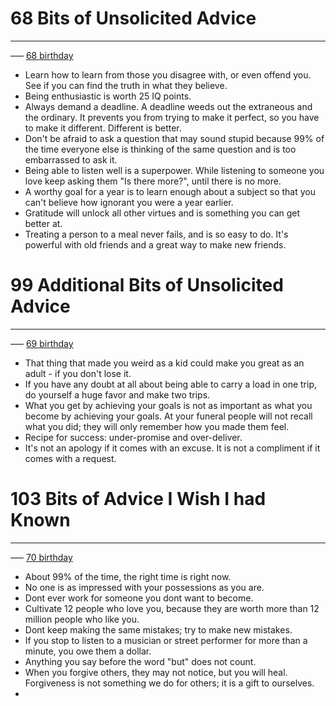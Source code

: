 # 68 Bits of Unsolicited Advice
---
––– [68 birthday](https://kk.org/thetechnium/68-bits-of-unsolicited-advice/)

- Learn how to learn from those you disagree with, or even offend you. See if you can find the truth in what they believe.
- Being enthusiastic is worth 25 IQ points.
- Always demand a deadline. A deadline weeds out the extraneous and the ordinary. It prevents you from trying to make it perfect, so you have to make it different. Different is better.
- Don't be afraid to ask a question that may sound stupid because 99% of the time everyone else is thinking of the same question and is too embarrassed to ask it.
- Being able to listen well is a superpower. While listening to someone you love keep asking them "Is there more?", until there is no more.
- A worthy goal for a year is to learn enough about a subject so that you can't believe how ignorant you were a year earlier.
- Gratitude will unlock all other virtues and is something you can get better at.
- Treating a person to a meal never fails, and is so easy to do. It's powerful with old friends and a great way to make new friends.

# 99 Additional Bits of Unsolicited Advice
---
––– [69 birthday](https://kk.org/thetechnium/99-additional-bits-of-unsolicited-advice/)

- That thing that made you weird as a kid could make you great as an adult - if you don't lose it.
- If you have any doubt at all about being able to carry a load in one trip, do yourself a huge favor and make two trips.
- What you get by achieving your goals is not as important as what you become by achieving your goals. At your funeral people will not recall what you did; they will only remember how you made them feel.
- Recipe for success: under-promise and over-deliver.
- It's not an apology if it comes with an excuse. It is not a compliment if it comes with a request.

# 103 Bits of Advice I Wish I had Known
---
––– [70 birthday](https://kk.org/thetechnium/)

- About 99% of the time, the right time is right now.
- No one is as impressed with your possessions as you are.
- Dont ever work for someone you dont want to become.
- Cultivate 12 people who love you, because they are worth more than 12 million people who like you.
- Dont keep making the same mistakes; try to make new mistakes.
- If you stop to listen to a musician or street performer for more than a minute, you owe them a dollar.
- Anything you say before the word "but" does not count.
- When you forgive others, they may not notice, but you will heal. Forgiveness is not something we do for others; it is a gift to ourselves.
- 